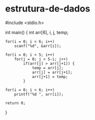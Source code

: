 # estrutura-de-dados

#include <stdio.h>

int main() {
    int arr[6], i, j, temp;
    
    for(i = 0; i < 6; i++)
        scanf("%d", &arr[i]);

    for(i = 0; i < 5; i++)
        for(j = 0; j < 5-i; j++)
            if(arr[j] > arr[j+1]) {
                temp = arr[j];
                arr[j] = arr[j+1];
                arr[j+1] = temp;
            }

    for(i = 0; i < 6; i++)
        printf("%d ", arr[i]);

    return 0;
}